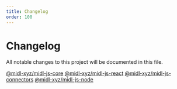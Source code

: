 ```yaml
---
title: Changelog
order: 100
---
```


# Changelog

All notable changes to this project will be documented in this file.

[@midl-xyz/midl-js-core](./core.md)
[@midl-xyz/midl-js-react](./react.md)
[@midl-xyz/midl-js-connectors](./connectors.md)
[@midl-xyz/midl-js-node](./node.md)
